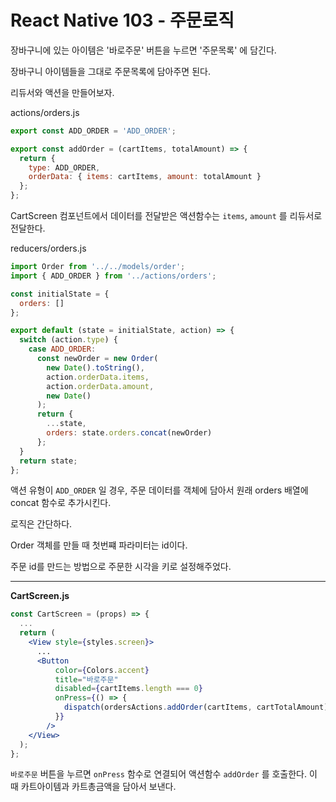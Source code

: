 # React Native 103 - 주문로직



장바구니에 있는 아이템은 '바로주문' 버튼을 누르면 '주문목록' 에 담긴다.

장바구니 아이템들을 그대로 주문목록에 담아주면 된다.



리듀서와 액션을 만들어보자.

actions/orders.js

```javascript
export const ADD_ORDER = 'ADD_ORDER';

export const addOrder = (cartItems, totalAmount) => {
  return {
    type: ADD_ORDER,
    orderData: { items: cartItems, amount: totalAmount }
  };
};
```

CartScreen 컴포넌트에서 데이터를 전달받은 액션함수는 `items`, `amount` 를 리듀서로 전달한다.



reducers/orders.js

```javascript
import Order from '../../models/order';
import { ADD_ORDER } from '../actions/orders';

const initialState = {
  orders: []
};

export default (state = initialState, action) => {
  switch (action.type) {
    case ADD_ORDER:
      const newOrder = new Order(
        new Date().toString(),
        action.orderData.items,
        action.orderData.amount,
        new Date()
      );
      return {
        ...state,
        orders: state.orders.concat(newOrder)
      };
  }
  return state;
};

```

액션 유형이 `ADD_ORDER` 일 경우, 주문 데이터를 객체에 담아서 원래 orders 배열에 concat 함수로 추가시킨다.

로직은 간단하다.



Order 객체를 만들 때 첫번쨰 파라미터는 id이다.

주문 id를 만드는 방법으로 주문한 시각을 키로 설정해주었다.



---

**CartScreen.js**

```jsx
const CartScreen = (props) => {
  ...
  return (
    <View style={styles.screen}>
      ...
      <Button
          color={Colors.accent}
          title="바로주문"
          disabled={cartItems.length === 0}
          onPress={() => {
            dispatch(ordersActions.addOrder(cartItems, cartTotalAmount));
          }}
        />
    </View>
  );
};
```

`바로주문` 버튼을 누르면 `onPress` 함수로 연결되어 액션함수 `addOrder` 를 호출한다. 이 때 카트아이템과 카트총금액을 담아서 보낸다.







